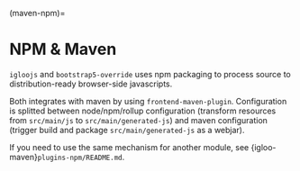 (maven-npm)=

# NPM & Maven

`igloojs` and `bootstrap5-override` uses npm packaging to process source to
distribution-ready browser-side javascripts.

Both integrates with maven by using `frontend-maven-plugin`. Configuration is
splitted between node/npm/rollup configuration (transform resources from
`src/main/js` to `src/main/generated-js`) and maven configuration
(trigger build and package `src/main/generated-js` as a webjar).

If you need to use the same mechanism for another module, see
{igloo-maven}`plugins-npm/README.md`.